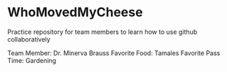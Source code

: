# WhoMovedMyCheese
Practice repository for team members to learn how to use github collaboratively 

Team Member: Dr. Minerva Brauss     Favorite Food: Tamales    Favorite Pass Time:  Gardening
